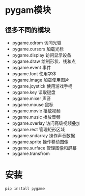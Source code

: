 # pygam模块
## 很多不同的模块
- pygame.cdrom 访问光驱
- pygame.cursors 加载光标
- pygame.display 访问显示设备
- pygame.draw 绘制形状、线和点
- pygame.event 事件
- pygame.font 使用字体
- pygame.image 加载使用图片
- pygame.joystick 使用游戏手柄
- pygame.key 读取键盘
- pygame.mixer 声音
- pygame.mouse 鼠标
- pygame.movie 播放视频
- pygame.music 播放音频
- pygame.overlay 访问高级视频叠加
- pygame.rect 管理矩形区域
- pygame.sndarray 操作声音数据
- pygame.sprite 操作移动图像
- pygame.surface 管理图像和屏幕
- pygame.transfrom 

# 安装

```bash
pip install pygame
```

